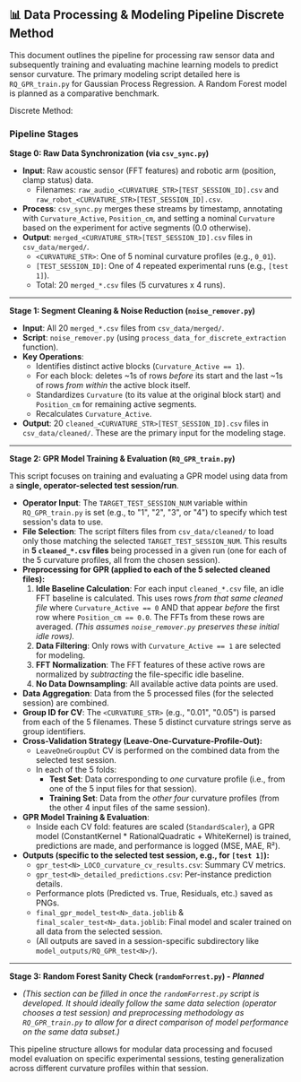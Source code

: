 ## 📊 Data Processing & Modeling Pipeline Discrete Method

This document outlines the pipeline for processing raw sensor data and subsequently training and evaluating machine learning models to predict sensor curvature. The primary modeling script detailed here is `RQ_GPR_train.py` for Gaussian Process Regression. A Random Forest model is planned as a comparative benchmark.

Discrete Method:

### Pipeline Stages

**Stage 0: Raw Data Synchronization (via `csv_sync.py`)**
* **Input**: Raw acoustic sensor (FFT features) and robotic arm (position, clamp status) data.
    * Filenames: `raw_audio_<CURVATURE_STR>[TEST_SESSION_ID].csv` and `raw_robot_<CURVATURE_STR>[TEST_SESSION_ID].csv`.
* **Process**: `csv_sync.py` merges these streams by timestamp, annotating with `Curvature_Active`, `Position_cm`, and setting a nominal `Curvature` based on the experiment for active segments (0.0 otherwise).
* **Output**: `merged_<CURVATURE_STR>[TEST_SESSION_ID].csv` files in `csv_data/merged/`.
    * `<CURVATURE_STR>`: One of 5 nominal curvature profiles (e.g., `0_01`).
    * `[TEST_SESSION_ID]`: One of 4 repeated experimental runs (e.g., `[test 1]`).
    * Total: 20 `merged_*.csv` files (5 curvatures x 4 runs).

---

**Stage 1: Segment Cleaning & Noise Reduction (`noise_remover.py`)**
* **Input**: All 20 `merged_*.csv` files from `csv_data/merged/`.
* **Script**: `noise_remover.py` (using `process_data_for_discrete_extraction` function).
* **Key Operations**:
    * Identifies distinct active blocks (`Curvature_Active == 1`).
    * For each block: deletes ~1s of rows *before* its start and the last ~1s of rows *from within* the active block itself.
    * Standardizes `Curvature` (to its value at the original block start) and `Position_cm` for remaining active segments.
    * Recalculates `Curvature_Active`.
* **Output**: 20 `cleaned_<CURVATURE_STR>[TEST_SESSION_ID].csv` files in `csv_data/cleaned/`. These are the primary input for the modeling stage.

---

**Stage 2: GPR Model Training & Evaluation (`RQ_GPR_train.py`)**

This script focuses on training and evaluating a GPR model using data from a **single, operator-selected test session/run**.

* **Operator Input**: The `TARGET_TEST_SESSION_NUM` variable within `RQ_GPR_train.py` is set (e.g., to "1", "2", "3", or "4") to specify which test session's data to use.
* **File Selection**: The script filters files from `csv_data/cleaned/` to load only those matching the selected `TARGET_TEST_SESSION_NUM`. This results in **5 `cleaned_*.csv` files** being processed in a given run (one for each of the 5 curvature profiles, all from the chosen session).
* **Preprocessing for GPR (applied to each of the 5 selected cleaned files):**
    1.  **Idle Baseline Calculation**: For each input `cleaned_*.csv` file, an idle FFT baseline is calculated. This uses rows *from that same cleaned file* where `Curvature_Active == 0` AND that appear *before* the first row where `Position_cm == 0.0`. The FFTs from these rows are averaged. *(This assumes `noise_remover.py` preserves these initial idle rows).*
    2.  **Data Filtering**: Only rows with `Curvature_Active == 1` are selected for modeling.
    3.  **FFT Normalization**: The FFT features of these active rows are normalized by *subtracting* the file-specific idle baseline.
    4.  **No Data Downsampling**: All available active data points are used.
* **Data Aggregation**: Data from the 5 processed files (for the selected session) are combined.
* **Group ID for CV**: The `<CURVATURE_STR>` (e.g., "0.01", "0.05") is parsed from each of the 5 filenames. These 5 distinct curvature strings serve as group identifiers.
* **Cross-Validation Strategy (Leave-One-Curvature-Profile-Out):**
    * `LeaveOneGroupOut` CV is performed on the combined data from the selected test session.
    * In each of the 5 folds:
        * **Test Set**: Data corresponding to *one* curvature profile (i.e., from one of the 5 input files for that session).
        * **Training Set**: Data from the *other four* curvature profiles (from the other 4 input files of the same session).
* **GPR Model Training & Evaluation**:
    * Inside each CV fold: features are scaled (`StandardScaler`), a GPR model (ConstantKernel * RationalQuadratic + WhiteKernel) is trained, predictions are made, and performance is logged (MSE, MAE, R²).
* **Outputs (specific to the selected test session, e.g., for `[test 1]`):**
    * `gpr_test<N>_LOCO_curvature_cv_results.csv`: Summary CV metrics.
    * `gpr_test<N>_detailed_predictions.csv`: Per-instance prediction details.
    * Performance plots (Predicted vs. True, Residuals, etc.) saved as PNGs.
    * `final_gpr_model_test<N>_data.joblib` & `final_scaler_test<N>_data.joblib`: Final model and scaler trained on all data from the selected session.
    * (All outputs are saved in a session-specific subdirectory like `model_outputs/RQ_GPR_test<N>/`).

---

**Stage 3: Random Forest Sanity Check (`randomForrest.py`) - *Planned***

* *(This section can be filled in once the `randomForrest.py` script is developed. It should ideally follow the same data selection (operator chooses a test session) and preprocessing methodology as `RQ_GPR_train.py` to allow for a direct comparison of model performance on the same data subset.)*

This pipeline structure allows for modular data processing and focused model evaluation on specific experimental sessions, testing generalization across different curvature profiles within that session.